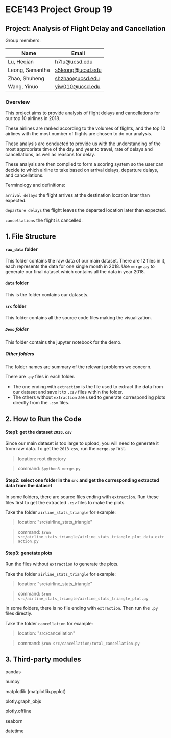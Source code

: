 # ECE143 Project Group 19

## Project: Analysis of Flight Delay and Cancellation

Group members:

|Name|Email|
|---|---|
|Lu, Heqian|h7lu@ucsd.edu|
|Leong, Samantha|s5leong@ucsd.edu|
|Zhao, Shuheng|shzhao@ucsd.edu|
|Wang, Yinuo|yiw010@ucsd.edu|

### Overview 

This project aims to provide analysis of flight delays and cancellations for our top 10 airlines in 2018.

These airlines are ranked according to the volumes of flights, and the top 10 airlines with the most number of flights are chosen to do our analysis. 

These analysis are conducted to provide us with the understanding of the most appropriate time of the day and year to travel, rate of delays and cancellations, as well as reasons for delay.

These analysis are then compiled to form a scoring system so the user can decide to which airline to take based on
arrival delays, departure delays, and cancellations.

Terminology and definitions:

`arrival delays` the flight arrives at the destination location later than expected.

`departure delays` the flight leaves the departed location later than expected.

`cancellations` the flight is cancelled. 


## 1. File Structure

#### `raw_data` folder

This folder contains the raw data of our main dataset. 
There are 12 files in it, each represents the data for one single month in 2018. 
Use `merge.py` to generate our final dataset which contains all the data in year 2018.

#### `data` folder

This is the folder contains our datasets.

#### `src` folder

This folder contains all the source code files making the visualization.

##### `Demo` folder

This folder contains the jupyter notebook for the demo.

##### Other folders

The folder names are summary of the relevant problems we concern.

There are `.py` files in each folder. 
- The one ending with `extraction` is the file used to extract the data from our dataset and save it to `.csv` files within the folder.
- The others without `extraction` are used to generate corresponding plots directly from the `.csv` files.

## 2. How to Run the Code

#### Step1: get the dataset `2018.csv`

Since our main dataset is too large to upload, you will need to generate it from raw data.
To get the `2018.csv`, run the `merge.py` first.

> location: root directory

> command: `$python3 merge.py`


#### Step2: select one folder in the `src` and get the corresponding extracted data from the dataset

In some folders, there are source files ending with `extraction`.
Run these files first to get the extracted `.csv` files to make the plots.

Take the folder `airline_stats_triangle` for example:

> location: "src/airline_stats_triangle"

> command: `$run src/airline_stats_triangle/airline_stats_triangle_plot_data_extraction.py`

#### Step3: genetate plots

Run the files without `extraction` to generate the plots.

Take the folder `airline_stats_triangle` for example:

> location: "src/airline_stats_triangle"

> command: `$run src/airline_stats_triangle/airline_stats_triangle_plot.py`

In some folders, there is no file ending with `extraction`.
Then run the `.py` files directly.

Take the folder `cancellation` for example:

> location: "src/cancellation"

> command: `$run src/cancellation/total_cancellation.py`

## 3. Third-party modules

pandas

numpy

matplotlib (matplotlib.pyplot)

plotly.graph_objs

plotly.offline

seaborn

datetime

